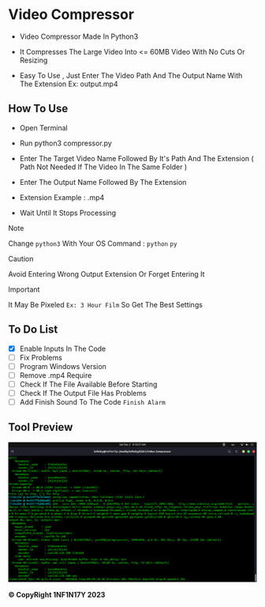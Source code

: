 # Video Compressor

- Video Compressor Made In Python3

- It Compresses The Large Video Into &lt;= 60MB Video With No Cuts Or Resizing

- Easy To Use , Just Enter The Video Path And The Output Name With The Extension Ex: output.mp4

## How To Use

- Open Terminal

- Run python3 compressor.py

- Enter The Target Video Name Followed By It's Path And The Extension ( Path Not Needed If The Video In The Same Folder )

- Enter The Output Name Followed By The Extension

- Extension Example : .mp4

- Wait Until It Stops Processing
> [!NOTE]
> Change `python3` With Your OS Command : `python` `py`

> [!CAUTION]
> Avoid Entering Wrong Output Extension Or Forget Entering It

> [!IMPORTANT]
> It May Be Pixeled `Ex: 3 Hour Film` So Get The Best Settings

## To Do List

- [x] Enable Inputs In The Code
- [ ] Fix Problems
- [ ] Program Windows Version
- [ ] Remove .mp4 Require
- [ ] Check If The File Available Before Starting
- [ ] Check If The Output File Has Problems
- [ ] Add Finish Sound To The Code `Finish Alarm`

## Tool Preview

![alt text](https://github.com/Dark1NF1N17Y/Video-Compressor/blob/main/Tool.png?raw=true)

**&copy; CopyRight 1NF1N17Y 2023**

